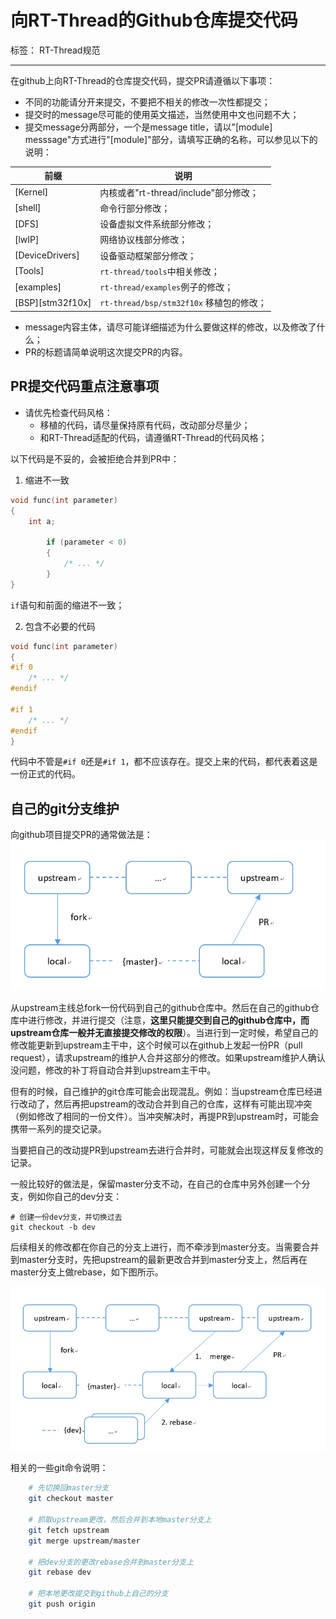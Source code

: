 # 向RT-Thread的Github仓库提交代码

标签： RT-Thread规范

---

在github上向RT-Thread的仓库提交代码，提交PR请遵循以下事项：

* 不同的功能请分开来提交，不要把不相关的修改一次性都提交；
* 提交时的message尽可能的使用英文描述，当然使用中文也问题不大；
* 提交message分两部分，一个是message title，请以"[module] messsage"方式进行"[module]"部分，请填写正确的名称，可以参见以下的说明：

| 前缀 | 说明 |
| ---- | ---- |
| [Kernel] | 内核或者"rt-thread/include"部分修改；|
| [shell] |  命令行部分修改；|
| [DFS] | 设备虚拟文件系统部分修改；|
| [lwIP] | 网络协议栈部分修改；|
| [DeviceDrivers] | 设备驱动框架部分修改；|
| [Tools] | `rt-thread/tools`中相关修改；|
| [examples] | `rt-thread/examples`例子的修改；|
| [BSP][stm32f10x] | `rt-thread/bsp/stm32f10x` 移植包的修改；|

* message内容主体，请尽可能详细描述为什么要做这样的修改，以及修改了什么；
* PR的标题请简单说明这次提交PR的内容。

## PR提交代码重点注意事项

* 请优先检查代码风格：
    - 移植的代码，请尽量保持原有代码，改动部分尽量少；
    - 和RT-Thread适配的代码，请遵循RT-Thread的代码风格；

以下代码是不妥的，会被拒绝合并到PR中：

1. 缩进不一致
```c
void func(int parameter)
{
    int a;

        if (parameter < 0)
        {
            /* ... */
        }
}
```

`if`语句和前面的缩进不一致；

2. 包含不必要的代码

```c
void func(int parameter)
{
#if 0
    /* ... */
#endif

#if 1
    /* ... */
#endif
}
```

代码中不管是`#if 0`还是`#if 1`，都不应该存在。提交上来的代码，都代表着这是一份正式的代码。

## 自己的git分支维护

向github项目提交PR的通常做法是：
![git pr][1]

从upstream主线总fork一份代码到自己的github仓库中。然后在自己的github仓库中进行修改，并进行提交（注意，**这里只能提交到自己的github仓库中，而upstream仓库一般并无直接提交修改的权限**）。当进行到一定时候，希望自己的修改能更新到upstream主干中，这个时候可以在github上发起一份PR（pull request），请求upstream的维护人合并这部分的修改。如果upstream维护人确认没问题，修改的补丁将自动合并到upstream主干中。

但有的时候，自己维护的git仓库可能会出现混乱。例如：当upstream仓库已经进行改动了，然后再把upstream的改动合并到自己的仓库，这样有可能出现冲突（例如修改了相同的一份文件）。当冲突解决时，再提PR到upstream时，可能会携带一系列的提交记录。

当要把自己的改动提PR到upstream去进行合并时，可能就会出现这样反复修改的记录。

一般比较好的做法是，保留master分支不动，在自己的仓库中另外创建一个分支，例如你自己的dev分支：

    # 创建一份dev分支，并切换过去
    git checkout -b dev

后续相关的修改都在你自己的分支上进行，而不牵涉到master分支。当需要合并到master分支时，先把upstream的最新更改合并到master分支上，然后再在master分支上做rebase，如下图所示。

![git pr2][2]

相关的一些git命令说明：

```sh
    # 先切换回master分支
    git checkout master
    
    # 抓取upstream更改，然后合并到本地master分支上
    git fetch upstream
    git merge upstream/master

    # 把dev分支的更改rebase合并到master分支上
    git rebase dev
    
    # 把本地更改提交到github上自己的分支
    git push origin
```

  [1]: imgs/git_pr1.png
  [2]: imgs/git_pr2.png
